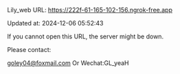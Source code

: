 Lily_web URL: https://222f-61-165-102-156.ngrok-free.app

Updated at: 2024-12-06 05:52:43

If you cannot open this URL, the server might be down.

Please contact: 

goley04@foxmail.com Or Wechat:GL_yeaH